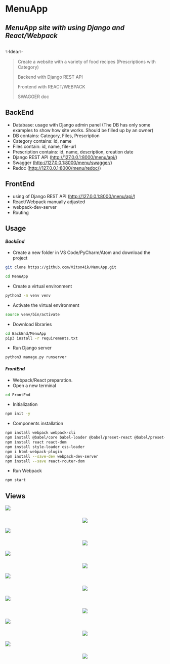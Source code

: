 # MenuApp

## _MenuApp site with using Django and React/Webpack_

##
✨Idea:✨
> Create a website with a variety of food recipes (Prescriptions with Category)
> 
> Backend with Django REST API
>
> Frontend with REACT/WEBPACK 
>
> SWAGGER doc
>

## BackEnd

- Database: usage with Django admin panel (The DB has only some examples to show how site works. Should be filled up by an owner) 
- DB contains: Category, Files, Prescription
- Category contains: id, name
- Files contain: id, name, file-url
- Prescription contains: id, name, description, creation date
- Django REST API (http://127.0.0.1:8000/menu/api/)
- Swagger (http://127.0.0.1:8000/menu/swagger/)
- Redoc   (http://127.0.0.1:8000/menu/redoc/)

## FrontEnd

- using of Django REST API (http://127.0.0.1:8000/menu/api/)
- React/Webpack manually adjasted
- webpack-dev-server
- Routing

## Usage
#### _BackEnd_

- Create a new folder in VS Code/PyCharm/Atom and download the project

```sh
git clone https://github.com/Viton4ik/MenuApp.git
```
```sh
cd MenuApp
```
- Create a virtual environment

```sh
python3 -m venv venv
```
- Activate the virtual environment

```sh
source venv/bin/activate
```
- Download libraries

```sh
cd BackEnd/MenuApp
pip3 install -r requirements.txt
```
- Run Django server

```sh
python3 manage.py runserver
```
#### _FrontEnd_

- Webpack/React preparation. 
- Open a new terminal

```sh
cd FrontEnd
```
- Initialization 

```sh
npm init -y
```
- Components installation 

```sh
npm install webpack webpack-cli
npm install @babel/core babel-loader @babel/preset-react @babel/preset-env
npm install react react-dom
npm install style-loader css-loader
npm i html-webpack-plugin
npm install --save-dev webpack-dev-server
npm install --save react-router-dom
```
- Run Webpack

```sh
npm start
```
## Views

<img src="https://img.shields.io/static/v1?label=1&message=REST API&color=9cf"/>
<h3 align="center"><img src="https://github.com/Viton4ik/MenuApp/blob/master/BackEnd/MenuApp/media/pictures/REST.png"/></h3> 

<img src="https://img.shields.io/static/v1?label=2&message=SWAGGER&color=9cf"/>
<h3 align="center"><img src="https://github.com/Viton4ik/MenuApp/blob/master/BackEnd/MenuApp/media/pictures/SWAGGER.png"/></h3> 

<img src="https://img.shields.io/static/v1?label=3&message=REDOC&color=9cf"/>
<h3 align="center"><img src="https://github.com/Viton4ik/MenuApp/blob/master/BackEnd/MenuApp/media/pictures/REDOC.png"/></h3> 

<img src="https://img.shields.io/static/v1?label=4&message=MainPage&color=9cf"/>
<h3 align="center"><img src="https://github.com/Viton4ik/MenuApp/blob/master/BackEnd/MenuApp/media/pictures/MainPage.png"/></h3> 

<img src="https://img.shields.io/static/v1?label=5&message=Categories&color=9cf"/>
<h3 align="center"><img src="https://github.com/Viton4ik/MenuApp/blob/master/BackEnd/MenuApp/media/pictures/Category.png"/></h3> 

<img src="https://img.shields.io/static/v1?label=6&message=All Prescriptions&color=9cf"/>
<h3 align="center"><img src="https://github.com/Viton4ik/MenuApp/blob/master/BackEnd/MenuApp/media/pictures/PrescriptionsAll.png"/></h3> 

<img src="https://img.shields.io/static/v1?label=7&message=Prescription&color=9cf"/>
<h3 align="center"><img src="https://github.com/Viton4ik/MenuApp/blob/master/BackEnd/MenuApp/media/pictures/Prescription.png"/></h3> 

